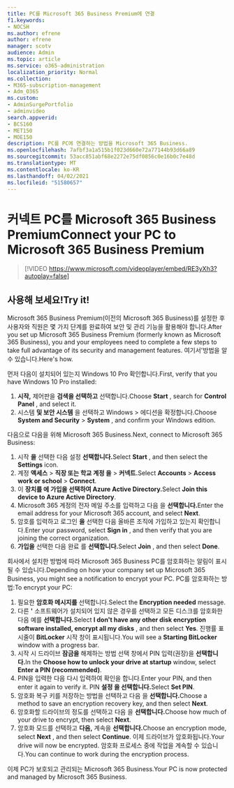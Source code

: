 ```yaml
---
title: PC를 Microsoft 365 Business Premium에 연결
f1.keywords:
- NOCSH
ms.author: efrene
author: efrene
manager: scotv
audience: Admin
ms.topic: article
ms.service: o365-administration
localization_priority: Normal
ms.collection:
- M365-subscription-management
- Adm_O365
ms.custom:
- AdminSurgePortfolio
- adminvideo
search.appverid:
- BCS160
- MET150
- MOE150
description: PC를 PC에 연결하는 방법을 Microsoft 365 Business.
ms.openlocfilehash: 7afbf3a1a515b1f023d660e72a77144b93d66a89
ms.sourcegitcommit: 53acc851abf68e2272e75df0856c0e16b0c7e48d
ms.translationtype: MT
ms.contentlocale: ko-KR
ms.lasthandoff: 04/02/2021
ms.locfileid: "51580657"
---
```

# <a name="connect-your-pc-to-microsoft-365-business-premium"></a><span data-ttu-id="60c3f-103">커넥트 PC를 Microsoft 365 Business Premium</span><span class="sxs-lookup"><span data-stu-id="60c3f-103">Connect your PC to Microsoft 365 Business Premium</span></span>

> [!VIDEO https://www.microsoft.com/videoplayer/embed/RE3yXh3?autoplay=false]

## <a name="try-it"></a><span data-ttu-id="60c3f-104">사용해 보세요!</span><span class="sxs-lookup"><span data-stu-id="60c3f-104">Try it!</span></span>
<span data-ttu-id="60c3f-105">Microsoft 365 Business Premium(이전의 Microsoft 365 Business)를 설정한 후 사용자와 직원은 몇 가지 단계를 완료하여 보안 및 관리 기능을 활용해야 합니다.</span><span class="sxs-lookup"><span data-stu-id="60c3f-105">After you set up Microsoft 365 Business Premium (formerly known as Microsoft 365 Business), you and your employees need to complete a few steps to take full advantage of its security and management features.</span></span> <span data-ttu-id="60c3f-106">여기서&#39;방법을 알 수 있습니다.</span><span class="sxs-lookup"><span data-stu-id="60c3f-106">Here&#39;s how.</span></span>

<span data-ttu-id="60c3f-107">먼저 다음이 설치되어 있는지 Windows 10 Pro 확인합니다.</span><span class="sxs-lookup"><span data-stu-id="60c3f-107">First, verify that you have Windows 10 Pro installed:</span></span>

1. <span data-ttu-id="60c3f-108">**시작,** 제어판을 **검색을 선택하고** 선택합니다.</span><span class="sxs-lookup"><span data-stu-id="60c3f-108">Choose  **Start** , search for  **Control Panel** , and select it.</span></span>
2. <span data-ttu-id="60c3f-109">시스템 **및 보안 시스템** 을 선택하고 Windows   >    에디션을 확정합니다.</span><span class="sxs-lookup"><span data-stu-id="60c3f-109">Choose  **System and Security**  >  **System** , and confirm your Windows edition.</span></span>

<span data-ttu-id="60c3f-110">다음으로 다음을 위해 Microsoft 365 Business.</span><span class="sxs-lookup"><span data-stu-id="60c3f-110">Next, connect to Microsoft 365 Business:</span></span>

1. <span data-ttu-id="60c3f-111">시작 **을** 선택한 다음 설정 **선택합니다.**</span><span class="sxs-lookup"><span data-stu-id="60c3f-111">Select  **Start** , and then select the  **Settings** icon.</span></span>
2. <span data-ttu-id="60c3f-112">계정 **액세스**  >   **직장 또는 학교 계정 을**   >   **커넥트.**</span><span class="sxs-lookup"><span data-stu-id="60c3f-112">Select  **Accounts** >  **Access work or school**  >  **Connect**.</span></span>
3. <span data-ttu-id="60c3f-113">이 **장치를 에 가입을 선택하여 Azure Active Directory.**</span><span class="sxs-lookup"><span data-stu-id="60c3f-113">Select  **Join this device to Azure Active Directory**.</span></span>
4. <span data-ttu-id="60c3f-114">Microsoft 365 계정의 전자 메일 주소를 입력하고 다음 을 **선택합니다.**</span><span class="sxs-lookup"><span data-stu-id="60c3f-114">Enter the email address for your Microsoft 365 account, and select  **Next**.</span></span>
5. <span data-ttu-id="60c3f-115">암호를 입력하고 로그인  **을** 선택한 다음 올바른 조직에 가입하고 있는지 확인합니다.</span><span class="sxs-lookup"><span data-stu-id="60c3f-115">Enter your password, select  **Sign in** , and then verify that you are joining the correct organization.</span></span>
6. <span data-ttu-id="60c3f-116">**가입을** 선택한 다음 완료 를 **선택합니다.**</span><span class="sxs-lookup"><span data-stu-id="60c3f-116">Select  **Join** , and then select  **Done**.</span></span>

<span data-ttu-id="60c3f-117">회사에서 설치한 방법에 따라 Microsoft 365 Business PC를 암호화하는 알림이 표시될 수 있습니다.</span><span class="sxs-lookup"><span data-stu-id="60c3f-117">Depending on how your company set up Microsoft 365 Business, you might see a notification to encrypt your PC.</span></span> <span data-ttu-id="60c3f-118">PC를 암호화하는 방법:</span><span class="sxs-lookup"><span data-stu-id="60c3f-118">To encrypt your PC:</span></span>

1. <span data-ttu-id="60c3f-119">필요한  **암호화 메시지를**  선택합니다.</span><span class="sxs-lookup"><span data-stu-id="60c3f-119">Select the  **Encryption needed**  message.</span></span>
2. <span data-ttu-id="60c3f-120">다른 **&#39;** 소프트웨어가 설치되어 있지 않은 경우를 선택하고 모든 디스크를 암호화한 다음 예를 **선택합니다.**</span><span class="sxs-lookup"><span data-stu-id="60c3f-120">Select  **I don&#39;t have any other disk encryption software installed, encrypt all my disks** , and then select  **Yes**.</span></span> <span data-ttu-id="60c3f-121">진행률 표시줄이 **BitLocker** 시작 창이 표시됩니다.</span><span class="sxs-lookup"><span data-stu-id="60c3f-121">You will see a  **Starting BitLocker**  window with a progress bar.</span></span>
3. <span data-ttu-id="60c3f-122">시작 시 드라이브 **잠금을** 해제하는 방법 선택 창에서 PIN 입력(권장)을 **선택합니다.**</span><span class="sxs-lookup"><span data-stu-id="60c3f-122">In the  **Choose how to unlock your drive at startup**  window, select **Enter a PIN (recommended)**.</span></span>
4. <span data-ttu-id="60c3f-123">PIN을 입력한 다음 다시 입력하여 확인을 합니다.</span><span class="sxs-lookup"><span data-stu-id="60c3f-123">Enter your PIN, and then enter it again to verify it.</span></span> <span data-ttu-id="60c3f-124">PIN **설정 을 선택합니다.**</span><span class="sxs-lookup"><span data-stu-id="60c3f-124">Select  **Set PIN**.</span></span>
5. <span data-ttu-id="60c3f-125">암호화 복구 키를 저장하는 방법을 선택하고 다음 을 **선택합니다.**</span><span class="sxs-lookup"><span data-stu-id="60c3f-125">Choose a method to save an encryption recovery key, and then select  **Next**.</span></span>
6. <span data-ttu-id="60c3f-126">암호화할 드라이브의 정도를 선택하고 다음 을 **선택합니다.**</span><span class="sxs-lookup"><span data-stu-id="60c3f-126">Choose how much of your drive to encrypt, then select  **Next**.</span></span>
7. <span data-ttu-id="60c3f-127">암호화 모드를 선택하고 **다음,** 계속을 **선택합니다.**</span><span class="sxs-lookup"><span data-stu-id="60c3f-127">Choose an encryption mode, select  **Next** , and then select  **Continue**.</span></span> <span data-ttu-id="60c3f-128">이제 드라이브가 암호화됩니다.</span><span class="sxs-lookup"><span data-stu-id="60c3f-128">Your drive will now be encrypted.</span></span> <span data-ttu-id="60c3f-129">암호화 프로세스 중에 작업을 계속할 수 있습니다.</span><span class="sxs-lookup"><span data-stu-id="60c3f-129">You can continue to work during the encryption process.</span></span>

<span data-ttu-id="60c3f-130">이제 PC가 보호되고 관리되는 Microsoft 365 Business.</span><span class="sxs-lookup"><span data-stu-id="60c3f-130">Your PC is now protected and managed by Microsoft 365 Business.</span></span>